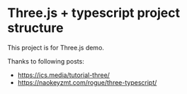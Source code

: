 # Three.js + typescript project structure

This project is for Three.js demo.

Thanks to following posts:
- https://ics.media/tutorial-three/
- https://naokeyzmt.com/rogue/three-typescript/